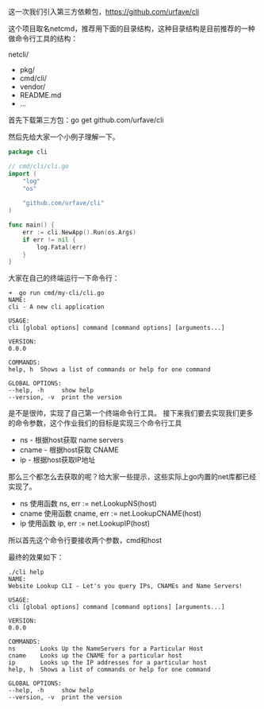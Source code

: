这一次我们引入第三方依赖包，https://github.com/urfave/cli

这个项目取名netcmd，推荐用下面的目录结构，这种目录结构是目前推荐的一种做命令行工具的结构：

netcli/

- pkg/
- cmd/cli/
- vendor/
- README.md
- ...

首先下载第三方包：go get github.com/urfave/cli

然后先给大家一个小例子理解一下。

```go
package cli

// cmd/cli/cli.go
import (
	"log"
	"os"
	
	"github.com/urfave/cli"
)

func main() {
	err := cli.NewApp().Run(os.Args)
	if err != nil {
		log.Fatal(err)
	}
}
```

大家在自己的终端运行一下命令行：

```shell
➜  go run cmd/my-cli/cli.go
NAME:
cli - A new cli application

USAGE:
cli [global options] command [command options] [arguments...]

VERSION:
0.0.0

COMMANDS:
help, h  Shows a list of commands or help for one command

GLOBAL OPTIONS:
--help, -h     show help
--version, -v  print the version
```

是不是很帅，实现了自己第一个终端命令行工具。 
接下来我们要去实现我们更多的命令参数，这个作业我们的目标是实现三个命令行工具

- ns - 根据host获取 name servers
- cname - 根据host获取 CNAME
- ip - 根据host获取IP地址

那么三个都怎么去获取的呢？给大家一些提示，这些实际上go内置的net库都已经实现了。

- ns 使用函数 ns, err := net.LookupNS(host)
- cname 使用函数 cname, err := net.LookupCNAME(host)
- ip 使用函数 ip, err := net.LookupIP(host)

所以首先这个命令行要接收两个参数，cmd和host

最终的效果如下：

```shell
./cli help
NAME:
Website Lookup CLI - Let's you query IPs, CNAMEs and Name Servers!

USAGE:
cli [global options] command [command options] [arguments...]

VERSION:
0.0.0

COMMANDS:
ns       Looks Up the NameServers for a Particular Host
cname    Looks up the CNAME for a particular host
ip       Looks up the IP addresses for a particular host
help, h  Shows a list of commands or help for one command

GLOBAL OPTIONS:
--help, -h     show help
--version, -v  print the version
```
